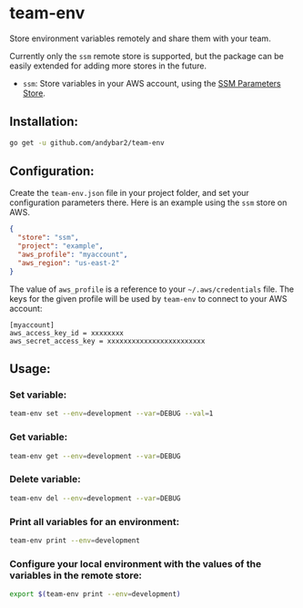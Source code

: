 # team-env

Store environment variables remotely and share them with your team.

Currently only the `ssm` remote store is supported, but the package can be easily extended for adding more stores in the future.

- `ssm`: Store variables in your AWS account, using the [SSM Parameters Store](https://docs.aws.amazon.com/es_es/systems-manager/latest/userguide/systems-manager-paramstore.html).

## Installation:

```bash
go get -u github.com/andybar2/team-env
```

## Configuration:

Create the `team-env.json` file in your project folder, and set your configuration parameters there. Here is an example using the `ssm` store on AWS.

```json
{
  "store": "ssm",
  "project": "example",
  "aws_profile": "myaccount",
  "aws_region": "us-east-2"
}
```

The value of `aws_profile` is a reference to your `~/.aws/credentials` file. The keys for the given profile will be used by `team-env` to connect to your AWS account:

```
[myaccount]
aws_access_key_id = xxxxxxxx
aws_secret_access_key = xxxxxxxxxxxxxxxxxxxxxxxx
```

## Usage:

### Set variable:

```bash
team-env set --env=development --var=DEBUG --val=1
```

### Get variable:

```bash
team-env get --env=development --var=DEBUG
```

### Delete variable:

```bash
team-env del --env=development --var=DEBUG
```

### Print all variables for an environment:

```bash
team-env print --env=development
```

### Configure your local environment with the values of the variables in the remote store:

```bash
export $(team-env print --env=development)
```
